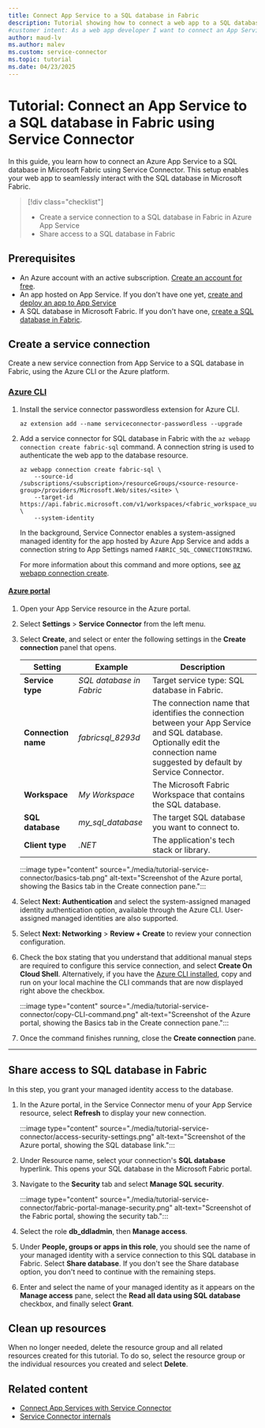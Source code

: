 ```yaml
---
title: Connect App Service to a SQL database in Fabric
description: Tutorial showing how to connect a web app to a SQL database in Microsoft Fabric using Service Connector
#customer intent: As a web app developer I want to connect an App Service resource to a SQL database in Fabric so that my app can reach the SQL database in Microsoft Fabric.
author: maud-lv
ms.author: malev
ms.custom: service-connector
ms.topic: tutorial
ms.date: 04/23/2025
---
```


# Tutorial: Connect an App Service to a SQL database in Fabric using Service Connector

In this guide, you learn how to connect an Azure App Service to a SQL database in Microsoft Fabric using Service Connector. This setup enables your web app to seamlessly interact with the SQL database in Microsoft Fabric.

> [!div class="checklist"]
> * Create a service connection to a SQL database in Fabric in Azure App Service
> * Share access to a SQL database in Fabric

## Prerequisites

* An Azure account with an active subscription. [Create an account for free](https://azure.microsoft.com/free).
* An app hosted on App Service. If you don't have one yet, [create and deploy an app to App Service](/azure/app-service/quickstart-dotnetcore)
* A SQL database in Microsoft Fabric. If you don't have one, [create a SQL database in Fabric](./create.md).

## Create a service connection

Create a new service connection from App Service to a SQL database in Fabric, using the Azure CLI or the Azure platform.

### [Azure CLI](#tab/azure-cli)

1. Install the service connector passwordless extension for Azure CLI.

    ```azurecli
    az extension add --name serviceconnector-passwordless --upgrade
    ```

1. Add a service connector for SQL database in Fabric with the `az webapp connection create fabric-sql` command. A connection string is used to authenticate the web app to the database resource.

    ```azurecli
    az webapp connection create fabric-sql \
        --source-id /subscriptions/<subscription>/resourceGroups/<source-resource-group>/providers/Microsoft.Web/sites/<site> \
        --target-id https://api.fabric.microsoft.com/v1/workspaces/<fabric_workspace_uuid>/SqlDatabases/<fabric_sql_db_uuid> \
        --system-identity
    ```

    In the background, Service Connector enables a system-assigned managed identity for the app hosted by Azure App Service and adds a connection string to App Settings named `FABRIC_SQL_CONNECTIONSTRING`.

    For more information about this command and more options, see [az webapp connection create](/cli/azure/webapp/connection/create#az-webapp-connection-create-postgres-flexible).

#### [Azure portal](#tab/az-portal)

1. Open your App Service resource in the Azure portal.
1. Select **Settings** > **Service Connector** from the left menu.
2. Select **Create**, and select or enter the following settings in the **Create connection** panel that opens.

    | Setting             | Example           | Description                                                                                                                                               |
    |---------------------|-------------------|-----------------------------------------------------------------------------------------------------------------------------------------------------------|
    | **Service type**    | *SQL database in Fabric*      | Target service type: SQL database in Fabric. |
    | **Connection name** | *fabricsql_8293d* | The connection name that identifies the connection between your App Service and SQL database. Optionally edit the connection name suggested by default by Service Connector. |
    | **Workspace**       | *My Workspace*    | The Microsoft Fabric Workspace that contains the SQL database.                                                                                            |
    | **SQL database**    | *my_sql_database* | The target SQL database you want to connect to.                                                                                                           |
    | **Client type**     | *.NET*            | The application's tech stack or library.                                                                                                                  |
        
    :::image type="content" source="./media/tutorial-service-connector/basics-tab.png" alt-text="Screenshot of the Azure portal, showing the Basics tab in the Create connection pane.":::

1. Select **Next: Authentication** and select the system-assigned managed identity authentication option, available through the Azure CLI. User-assigned managed identities are also supported.
1. Select **Next: Networking** > **Review + Create** to review your connection configuration.
1. Check the box stating that you understand that additional manual steps are required to configure this service connection, and select **Create On Cloud Shell**. Alternatively, if you have the [Azure CLI installed](/cli/azure/install-azure-cli-windows), copy and run on your local machine the CLI commands that are now displayed right above the checkbox.

    :::image type="content" source="./media/tutorial-service-connector/copy-CLI-command.png" alt-text="Screenshot of the Azure portal, showing the Basics tab in the Create connection pane.":::

1. Once the command finishes running, close the **Create connection** pane.
---

## Share access to SQL database in Fabric

In this step, you grant your managed identity access to the database.

1. In the Azure portal, in the Service Connector menu of your App Service resource, select **Refresh** to display your new connection.

    :::image type="content" source="./media/tutorial-service-connector/access-security-settings.png" alt-text="Screenshot of the Azure portal, showing the SQL database link.":::

1. Under Resource name, select your connection's **SQL database** hyperlink. This opens your SQL database in the Microsoft Fabric portal.

1. Navigate to the **Security** tab and select **Manage SQL security**.

    :::image type="content" source="./media/tutorial-service-connector/fabric-portal-manage-security.png" alt-text="Screenshot of the Fabric portal, showing the security tab.":::

1. Select the role **db_ddladmin**, then **Manage access**.
1. Under **People, groups or apps in this role**, you should see the name of your managed identity with a service connection to this SQL database in Fabric. Select **Share database**. If you don't see the Share database option, you don't need to continue with the remaining steps.
1. Enter and select the name of your managed identity as it appears on the **Manage access** pane, select the **Read all data using SQL database** checkbox, and finally select **Grant**.

## Clean up resources

When no longer needed, delete the resource group and all related resources created for this tutorial. To do so, select the resource group or the individual resources you created and select **Delete**.

## Related content

- [Connect App Services with Service Connector](/azure/service-connector/quickstart-portal-app-service-connection)
- [Service Connector internals](/azure/service-connector/concept-service-connector-internals) <!--to be replaced with new SQL database in Fabric article in azure-docs-pr repo when feature documentation is released-->
